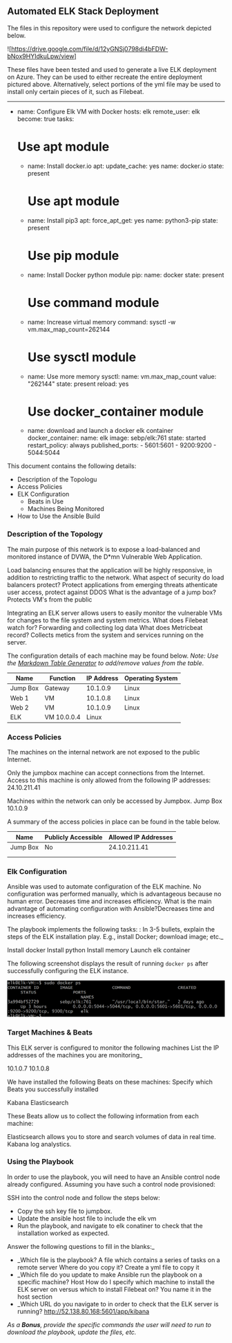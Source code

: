 ## Automated ELK Stack Deployment

The files in this repository were used to configure the network depicted below.

![https://drive.google.com/file/d/12yGNSj0798di4bFDW-bNox9HYIdkuLpw/view]

These files have been tested and used to generate a live ELK deployment on Azure. They can be used to either recreate the entire deployment pictured above. Alternatively, select portions of the yml file may be used to install only certain pieces of it, such as Filebeat.

---
- name: Configure Elk VM with Docker
  hosts: elk
  remote_user: elk
  become: true
  tasks:
    # Use apt module
    - name: Install docker.io
      apt:
        update_cache: yes
        name: docker.io
        state: present

      # Use apt module
    - name: Install pip3
      apt:
        force_apt_get: yes
        name: python3-pip
        state: present

      # Use pip module
    - name: Install Docker python module
      pip:
        name: docker
        state: present

      # Use command module
    - name: Increase virtual memory
      command: sysctl -w vm.max_map_count=262144

      # Use sysctl module
    - name: Use more memory
      sysctl:
        name: vm.max_map_count
        value: "262144"
        state: present
        reload: yes

      # Use docker_container module
    - name: download and launch a docker elk container
      docker_container:
        name: elk
        image: sebp/elk:761
        state: started
        restart_policy: always
        published_ports:
          - 5601:5601
          - 9200:9200
          - 5044:5044


This document contains the following details:
- Description of the Topologu
- Access Policies
- ELK Configuration
  - Beats in Use
  - Machines Being Monitored
- How to Use the Ansible Build


### Description of the Topology

The main purpose of this network is to expose a load-balanced and monitored instance of DVWA, the D*mn Vulnerable Web Application.

Load balancing ensures that the application will be highly responsive, in addition to restricting traffic to the network.
What aspect of security do load balancers protect? Protect applications from emerging threats athenticate user access, protect against DDOS What is the advantage of a jump box? Protects VM's from the public

Integrating an ELK server allows users to easily monitor the vulnerable VMs for changes to the file system and system metrics.
What does Filebeat watch for? Forwarding and collecting log data
What does Metricbeat record? Collects metics from the system and services running on the server.

The configuration details of each machine may be found below.
_Note: Use the [Markdown Table Generator](http://www.tablesgenerator.com/markdown_tables) to add/remove values from the table_.

| Name     | Function | IP Address | Operating System |
|----------|----------|------------|------------------|
| Jump Box | Gateway  | 10.1.0.9   | Linux            |
| Web 1    |  VM      | 10.1.0.8   | Linux            |
| Web 2    |  VM      | 10.1.0.9   | Linux            |
| ELK      |  VM        10.0.0.4   | Linux            |

### Access Policies

The machines on the internal network are not exposed to the public Internet. 

Only the jumpbox machine can accept connections from the Internet. Access to this machine is only allowed from the following IP addresses:
24.10.211.41

Machines within the network can only be accessed by Jumpbox.
Jump Box 10.1.0.9

A summary of the access policies in place can be found in the table below.

| Name     | Publicly Accessible | Allowed IP Addresses |
|----------|---------------------|----------------------|
| Jump Box |     No              | 24.10.211.41         |
|          |                     |                      |
|          |                     |                      |

### Elk Configuration

Ansible was used to automate configuration of the ELK machine. No configuration was performed manually, which is advantageous because no human error. Decreases time and increases efficiency.
What is the main advantage of automating configuration with Ansible?Decreases time and increases efficiency.

The playbook implements the following tasks:
: In 3-5 bullets, explain the steps of the ELK installation play. E.g., install Docker; download image; etc._

Install docker
Install python
Install memory
Launch elk container


The following screenshot displays the result of running `docker ps` after successfully configuring the ELK instance.

![dockerps.png](dockerps.png)

### Target Machines & Beats
This ELK server is configured to monitor the following machines
List the IP addresses of the machines you are monitoring_

10.1.0.7
10.1.0.8

We have installed the following Beats on these machines:
Specify which Beats you successfully installed

Kabana
Elasticsearch

These Beats allow us to collect the following information from each machine:

Elasticsearch allows you to store and search volumes of data in real time. Kabana log analystics.


### Using the Playbook
In order to use the playbook, you will need to have an Ansible control node already configured. Assuming you have such a control node provisioned: 

SSH into the control node and follow the steps below:
- Copy the ssh key file to jumpbox.
- Update the ansible host file to include the elk vm
- Run the playbook, and navigate to elk conatiner to check that the installation worked as expected.

Answer the following questions to fill in the blanks:_
- _Which file is the playbook? A file which contains a series of tasks on a remote server Where do you copy it? Create a yml file to copy it
- _Which file do you update to make Ansible run the playbook on a specific machine? Host How do I specify which machine to install the ELK server on versus which to install Filebeat on? You name it in the host section
- _Which URL do you navigate to in order to check that the ELK server is running?  http://52.138.80.168:5601/app/kibana

_As a **Bonus**, provide the specific commands the user will need to run to download the playbook, update the files, etc._